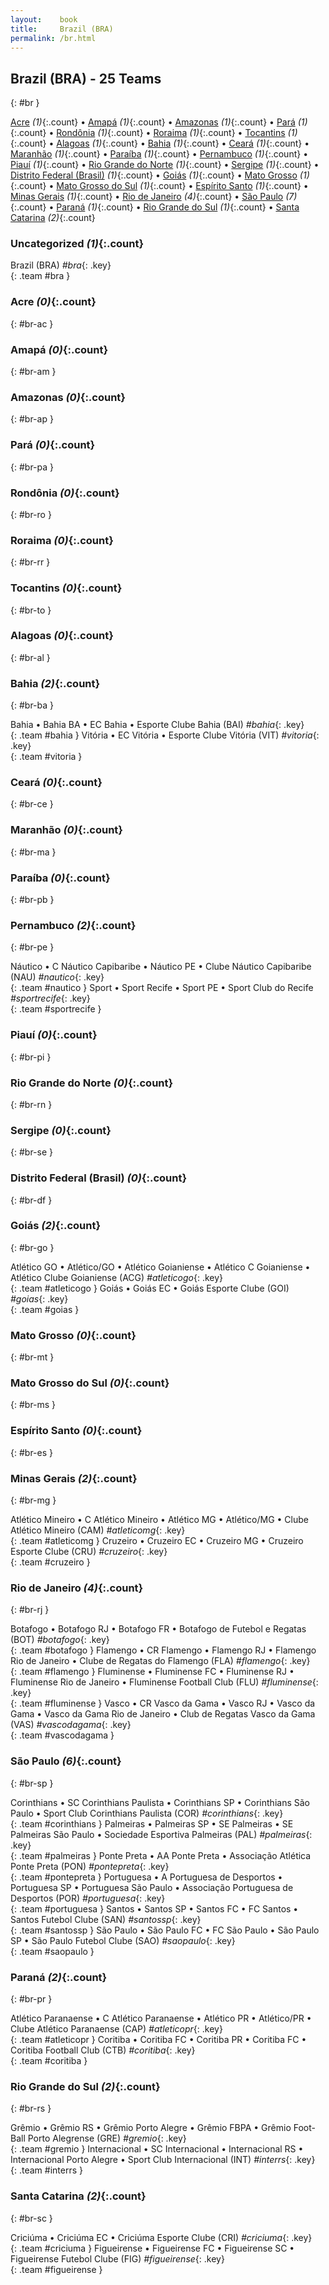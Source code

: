 ```yaml
---
layout:    book
title:     Brazil (BRA)
permalink: /br.html
---
```


## Brazil (BRA) - 25 Teams
{: #br }


[Acre](#br-ac) _(1)_{:.count} • [Amapá](#br-am) _(1)_{:.count} • [Amazonas](#br-ap) _(1)_{:.count} • [Pará](#br-pa) _(1)_{:.count} • [Rondônia](#br-ro) _(1)_{:.count} • [Roraima](#br-rr) _(1)_{:.count} • [Tocantins](#br-to) _(1)_{:.count} • [Alagoas](#br-al) _(1)_{:.count} • [Bahia](#br-ba) _(1)_{:.count} • [Ceará](#br-ce) _(1)_{:.count} • [Maranhão](#br-ma) _(1)_{:.count} • [Paraíba](#br-pb) _(1)_{:.count} • [Pernambuco](#br-pe) _(1)_{:.count} • [Piauí](#br-pi) _(1)_{:.count} • [Rio Grande do Norte](#br-rn) _(1)_{:.count} • [Sergipe](#br-se) _(1)_{:.count} • [Distrito Federal (Brasil)](#br-df) _(1)_{:.count} • [Goiás](#br-go) _(1)_{:.count} • [Mato Grosso](#br-mt) _(1)_{:.count} • [Mato Grosso do Sul](#br-ms) _(1)_{:.count} • [Espírito Santo](#br-es) _(1)_{:.count} • [Minas Gerais](#br-mg) _(1)_{:.count} • [Rio de Janeiro](#br-rj) _(4)_{:.count} • [São Paulo](#br-sp) _(7)_{:.count} • [Paraná](#br-pr) _(1)_{:.count} • [Rio Grande do Sul](#br-rs) _(1)_{:.count} • [Santa Catarina](#br-sc) _(2)_{:.count}


### Uncategorized _(1)_{:.count}

Brazil  (BRA) _#bra_{: .key} <br>
{: .team #bra }



### Acre _(0)_{:.count}
{: #br-ac }





<div class='columns3' markdown='1'>


</div>



### Amapá _(0)_{:.count}
{: #br-am }





<div class='columns3' markdown='1'>


</div>



### Amazonas _(0)_{:.count}
{: #br-ap }





<div class='columns3' markdown='1'>


</div>



### Pará _(0)_{:.count}
{: #br-pa }





<div class='columns3' markdown='1'>


</div>



### Rondônia _(0)_{:.count}
{: #br-ro }





<div class='columns3' markdown='1'>


</div>



### Roraima _(0)_{:.count}
{: #br-rr }





<div class='columns3' markdown='1'>


</div>



### Tocantins _(0)_{:.count}
{: #br-to }





<div class='columns3' markdown='1'>


</div>



### Alagoas _(0)_{:.count}
{: #br-al }





<div class='columns3' markdown='1'>


</div>



### Bahia _(2)_{:.count}
{: #br-ba }





<div class='columns3' markdown='1'>

Bahia • Bahia BA • EC Bahia • Esporte Clube Bahia  (BAI) _#bahia_{: .key} <br>
{: .team #bahia }
Vitória • EC Vitória • Esporte Clube Vitória  (VIT) _#vitoria_{: .key} <br>
{: .team #vitoria }

</div>



### Ceará _(0)_{:.count}
{: #br-ce }





<div class='columns3' markdown='1'>


</div>



### Maranhão _(0)_{:.count}
{: #br-ma }





<div class='columns3' markdown='1'>


</div>



### Paraíba _(0)_{:.count}
{: #br-pb }





<div class='columns3' markdown='1'>


</div>



### Pernambuco _(2)_{:.count}
{: #br-pe }





<div class='columns3' markdown='1'>

Náutico • C Náutico Capibaribe • Náutico PE • Clube Náutico Capibaribe  (NAU) _#nautico_{: .key} <br>
{: .team #nautico }
Sport • Sport Recife • Sport PE • Sport Club do Recife  _#sportrecife_{: .key} <br>
{: .team #sportrecife }

</div>



### Piauí _(0)_{:.count}
{: #br-pi }





<div class='columns3' markdown='1'>


</div>



### Rio Grande do Norte _(0)_{:.count}
{: #br-rn }





<div class='columns3' markdown='1'>


</div>



### Sergipe _(0)_{:.count}
{: #br-se }





<div class='columns3' markdown='1'>


</div>



### Distrito Federal (Brasil) _(0)_{:.count}
{: #br-df }





<div class='columns3' markdown='1'>


</div>



### Goiás _(2)_{:.count}
{: #br-go }





<div class='columns3' markdown='1'>

Atlético GO • Atlético/GO • Atlético Goianiense • Atlético C Goianiense • Atlético Clube Goianiense  (ACG) _#atleticogo_{: .key} <br>
{: .team #atleticogo }
Goiás • Goiás EC • Goiás Esporte Clube  (GOI) _#goias_{: .key} <br>
{: .team #goias }

</div>



### Mato Grosso _(0)_{:.count}
{: #br-mt }





<div class='columns3' markdown='1'>


</div>



### Mato Grosso do Sul _(0)_{:.count}
{: #br-ms }





<div class='columns3' markdown='1'>


</div>



### Espírito Santo _(0)_{:.count}
{: #br-es }





<div class='columns3' markdown='1'>


</div>



### Minas Gerais _(2)_{:.count}
{: #br-mg }





<div class='columns3' markdown='1'>

Atlético Mineiro • C Atlético Mineiro • Atlético MG • Atlético/MG • Clube Atlético Mineiro  (CAM) _#atleticomg_{: .key} <br>
{: .team #atleticomg }
Cruzeiro • Cruzeiro EC • Cruzeiro MG • Cruzeiro Esporte Clube  (CRU) _#cruzeiro_{: .key} <br>
{: .team #cruzeiro }

</div>



### Rio de Janeiro _(4)_{:.count}
{: #br-rj }





<div class='columns3' markdown='1'>

Botafogo • Botafogo RJ • Botafogo FR • Botafogo de Futebol e Regatas  (BOT) _#botafogo_{: .key} <br>
{: .team #botafogo }
Flamengo • CR Flamengo • Flamengo RJ • Flamengo Rio de Janeiro • Clube de Regatas do Flamengo  (FLA) _#flamengo_{: .key} <br>
{: .team #flamengo }
Fluminense • Fluminense FC • Fluminense RJ • Fluminense Rio de Janeiro • Fluminense Football Club  (FLU) _#fluminense_{: .key} <br>
{: .team #fluminense }
Vasco • CR Vasco da Gama • Vasco RJ • Vasco da Gama • Vasco da Gama Rio de Janeiro • Club de Regatas Vasco da Gama  (VAS) _#vascodagama_{: .key} <br>
{: .team #vascodagama }

</div>



### São Paulo _(6)_{:.count}
{: #br-sp }





<div class='columns3' markdown='1'>

Corinthians • SC Corinthians Paulista • Corinthians SP • Corinthians São Paulo • Sport Club Corinthians Paulista  (COR) _#corinthians_{: .key} <br>
{: .team #corinthians }
Palmeiras • Palmeiras SP • SE Palmeiras • SE Palmeiras São Paulo • Sociedade Esportiva Palmeiras  (PAL) _#palmeiras_{: .key} <br>
{: .team #palmeiras }
Ponte Preta • AA Ponte Preta • Associação Atlética Ponte Preta  (PON) _#pontepreta_{: .key} <br>
{: .team #pontepreta }
Portuguesa • A Portuguesa de Desportos • Portuguesa SP • Portuguesa São Paulo • Associação Portuguesa de Desportos  (POR) _#portuguesa_{: .key} <br>
{: .team #portuguesa }
Santos • Santos SP • Santos FC • FC Santos • Santos Futebol Clube  (SAN) _#santossp_{: .key} <br>
{: .team #santossp }
São Paulo • São Paulo FC • FC São Paulo • São Paulo SP • São Paulo Futebol Clube  (SAO) _#saopaulo_{: .key} <br>
{: .team #saopaulo }

</div>



### Paraná _(2)_{:.count}
{: #br-pr }





<div class='columns3' markdown='1'>

Atlético Paranaense • C Atlético Paranaense • Atlético PR • Atlético/PR • Clube Atlético Paranaense  (CAP) _#atleticopr_{: .key} <br>
{: .team #atleticopr }
Coritiba • Coritiba FC • Coritiba PR • Coritiba FC • Coritiba Football Club  (CTB) _#coritiba_{: .key} <br>
{: .team #coritiba }

</div>



### Rio Grande do Sul _(2)_{:.count}
{: #br-rs }





<div class='columns3' markdown='1'>

Grêmio • Grêmio RS • Grêmio Porto Alegre • Grêmio FBPA • Grêmio Foot-Ball Porto Alegrense  (GRE) _#gremio_{: .key} <br>
{: .team #gremio }
Internacional • SC Internacional • Internacional RS • Internacional Porto Alegre • Sport Club Internacional  (INT) _#interrs_{: .key} <br>
{: .team #interrs }

</div>



### Santa Catarina _(2)_{:.count}
{: #br-sc }





<div class='columns3' markdown='1'>

Criciúma • Criciúma EC • Criciúma Esporte Clube  (CRI) _#criciuma_{: .key} <br>
{: .team #criciuma }
Figueirense • Figueirense FC • Figueirense SC • Figueirense Futebol Clube  (FIG) _#figueirense_{: .key} <br>
{: .team #figueirense }

</div>


 
